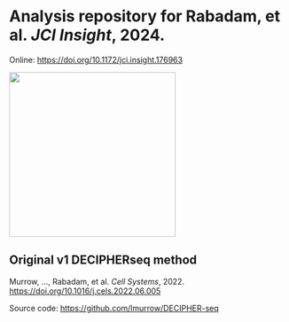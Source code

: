 # Analysis repository for Rabadam, et al. _JCI Insight_, 2024. 
Online: https://doi.org/10.1172/jci.insight.176963

<img src="https://github.com/grabadam-cal/jdm-DECIPHER-2024/assets/74675873/b1d90520-1b8c-4272-ad91-f488ba683f3c" width="300" height="297"/>

## Original v1 DECIPHERseq method 
Murrow, ..., Rabadam, et al. _Cell Systems_, 2022. https://doi.org/10.1016/j.cels.2022.06.005

Source code: https://github.com/lmurrow/DECIPHER-seq
